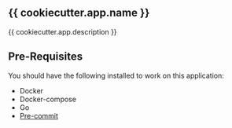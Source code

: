 ## {{ cookiecutter.app.name }}

{{ cookiecutter.app.description }}

## Pre-Requisites

You should have the following installed to work on this application:

* Docker
* Docker-compose
* Go
* [Pre-commit](https://pre-commit.com/)
